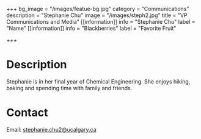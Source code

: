 +++
bg_image = "/images/featue-bg.jpg"
category = "Communications"
description = "Stephanie Chu"
image = "/images/steph2.jpg"
title = "VP Communications and Media"
[[information]]
info = "Stephanie Chu"
label = "Name"
[[information]]
info = "Blackberries"
label = "Favorite Fruit"

+++
# Description

Stephanie is in her final year of Chemical Engineering. She enjoys hiking, baking and spending time with family and friends.

# Contact

Email: stephanie.chu2@ucalgary.ca